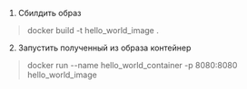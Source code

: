 1) Сбилдить образ 

> docker build -t hello_world_image .   


2) Запустить полученный из образа контейнер 

> docker run --name hello_world_container -p 8080:8080 hello_world_image 

